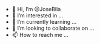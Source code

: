 - 👋 Hi, I’m @JoseBila
- 👀 I’m interested in ...
- 🌱 I’m currently learning ...
- 💞️ I’m looking to collaborate on ...
- 📫 How to reach me ...

<!---
JoseBila/JoseBila is a ✨ special ✨ repository because its `README.md` (this file) appears on your GitHub profile.
You can click the Preview link to take a look at your changes.
--->

